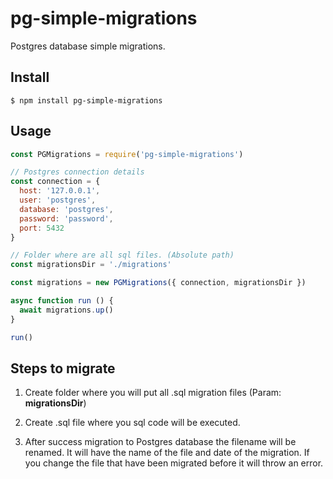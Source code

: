 # pg-simple-migrations

Postgres database simple migrations. 

## Install

```
$ npm install pg-simple-migrations
```

## Usage

```js
const PGMigrations = require('pg-simple-migrations')

// Postgres connection details
const connection = {
  host: '127.0.0.1',
  user: 'postgres',
  database: 'postgres',
  password: 'password',
  port: 5432
}

// Folder where are all sql files. (Absolute path)
const migrationsDir = './migrations'

const migrations = new PGMigrations({ connection, migrationsDir })

async function run () {
  await migrations.up()
}

run()
```

## Steps to migrate
1. Create folder where you will put all .sql migration files (Param: **migrationsDir**)

2. Create .sql file where you sql code will be executed.

3. After success migration to Postgres database the filename will be renamed. It will have the name of the file and date of the migration. If you change the file that have been migrated before it will throw an error.
